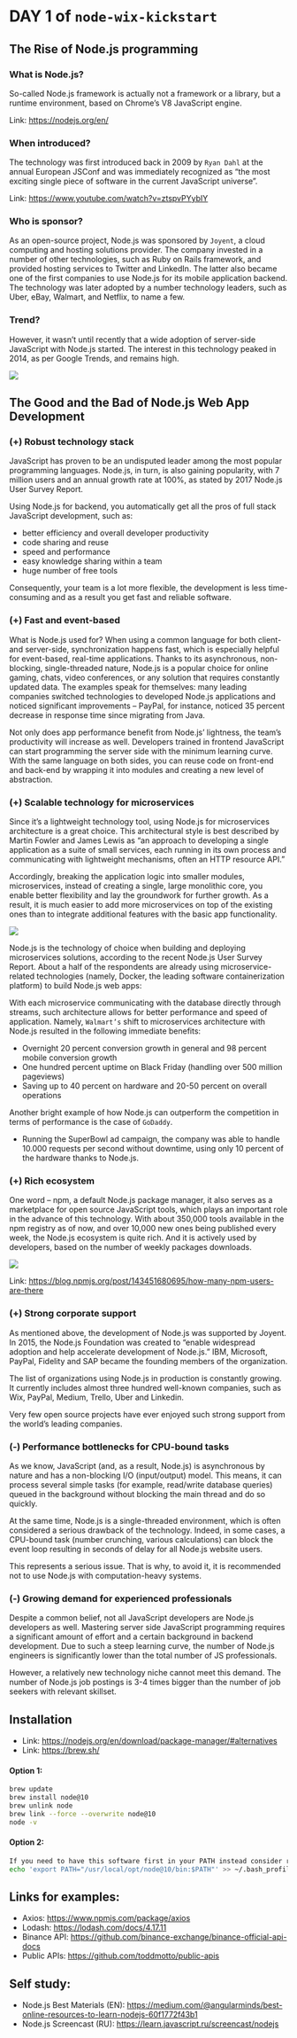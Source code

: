 # DAY 1 of `node-wix-kickstart` 

## The Rise of Node.js programming

### What is Node.js? 

So-called Node.js framework is actually not a framework or a library, but a runtime environment, based on Chrome’s V8 JavaScript engine.

Link: https://nodejs.org/en/

### When introduced?

The technology was first introduced back in 2009 by `Ryan Dahl` at the annual European JSConf and was immediately recognized as “the most exciting single piece of software in the current JavaScript universe”. 

Link: https://www.youtube.com/watch?v=ztspvPYybIY

### Who is sponsor?

As an open-source project, Node.js was sponsored by `Joyent`, a cloud computing and hosting solutions provider. The company invested in a number of other technologies, such as Ruby on Rails framework, and provided hosting services to Twitter and LinkedIn. The latter also became one of the first companies to use Node.js for its mobile application backend. The technology was later adopted by a number technology leaders, such as Uber, eBay, Walmart, and Netflix, to name a few.

### Trend?

However, it wasn’t until recently that a wide adoption of server-side JavaScript with Node.js started. The interest in this technology peaked in 2014, as per Google Trends, and remains high.

![](../static/node-interest.png)


## The Good and the Bad of Node.js Web App Development

### (+) Robust technology stack

JavaScript has proven to be an undisputed leader among the most popular programming languages. Node.js, in turn, is also gaining popularity, with 7 million users and an annual growth rate at 100%, as stated by 2017 Node.js User Survey Report.

Using Node.js for backend, you automatically get all the pros of full stack JavaScript development, such as:

 - better efficiency and overall developer productivity
 - code sharing and reuse
 - speed and performance
 - easy knowledge sharing within a team
 - huge number of free tools
 
Consequently, your team is a lot more flexible, the development is less time-consuming and as a result you get fast and reliable software.

### (+) Fast and event-based

What is Node.js used for? When using a common language for both client- and server-side, synchronization happens fast, which is especially helpful for event-based, real-time applications. Thanks to its asynchronous, non-blocking, single-threaded nature, Node.js is a popular choice for online gaming, chats, video conferences, or any solution that requires constantly updated data. The examples speak for themselves: many leading companies switched technologies to developed Node.js applications and noticed significant improvements – PayPal, for instance, noticed 35 percent decrease in response time since migrating from Java.

Not only does app performance benefit from Node.js’ lightness, the team’s productivity will increase as well. Developers trained in frontend JavaScript can start programming the server side with the minimum learning curve. With the same language on both sides, you can reuse code on front-end and back-end by wrapping it into modules and creating a new level of abstraction.

### (+) Scalable technology for microservices

Since it’s a lightweight technology tool, using Node.js for microservices architecture is a great choice. This architectural style is best described by Martin Fowler and James Lewis as “an approach to developing a single application as a suite of small services, each running in its own process and communicating with lightweight mechanisms, often an HTTP resource API.”

Accordingly, breaking the application logic into smaller modules, microservices, instead of creating a single, large monolithic core, you enable better flexibility and lay the groundwork for further growth. As a result, it is much easier to add more microservices on top of the existing ones than to integrate additional features with the basic app functionality.

![](../static/microservices-architecture.png)

Node.js is the technology of choice when building and deploying microservices solutions, according to the recent Node.js User Survey Report. About a half of the respondents are already using microservice-related technologies (namely, Docker, the leading software containerization platform) to build Node.js web apps:

With each microservice communicating with the database directly through streams, such architecture allows for better performance and speed of application. 
Namely, `Walmart’s` shift to microservices architecture with Node.js resulted in the following immediate benefits:

 - Overnight 20 percent conversion growth in general and 98 percent mobile conversion growth
 - One hundred percent uptime on Black Friday (handling over 500 million pageviews)
 - Saving up to 40 percent on hardware and 20-50 percent on overall operations

Another bright example of how Node.js can outperform the competition in terms of performance is the case of `GoDaddy`. 

 - Running the SuperBowl ad campaign, the company was able to handle 10.000 requests per second without downtime, using only 10 percent of the hardware thanks to Node.js.

### (+) Rich ecosystem

One word – npm, a default Node.js package manager, it also serves as a marketplace for open source JavaScript tools, which plays an important role in the advance of this technology. With about 350,000 tools available in the npm registry as of now, and over 10,000 new ones being published every week, the Node.js ecosystem is quite rich. And it is actively used by developers, based on the number of weekly packages downloads.

![](../static/npm-downloads.png)

Link: https://blog.npmjs.org/post/143451680695/how-many-npm-users-are-there

### (+) Strong corporate support

As mentioned above, the development of Node.js was supported by Joyent. In 2015, the Node.js Foundation was created to “enable widespread adoption and help accelerate development of Node.js.” IBM, Microsoft, PayPal, Fidelity and SAP became the founding members of the organization.

The list of organizations using Node.js in production is constantly growing. It currently includes almost three hundred well-known companies, such as Wix, PayPal, Medium, Trello, Uber and Linkedin.

Very few open source projects have ever enjoyed such strong support from the world’s leading companies.

### (-) Performance bottlenecks for CPU-bound tasks

As we know, JavaScript (and, as a result, Node.js) is asynchronous by nature and has a non-blocking I/O (input/output) model. This means, it can process several simple tasks (for example, read/write database queries) queued in the background without blocking the main thread and do so quickly.

At the same time, Node.js is a single-threaded environment, which is often considered a serious drawback of the technology. Indeed, in some cases, a CPU-bound task (number crunching, various calculations) can block the event loop resulting in seconds of delay for all Node.js website users.

This represents a serious issue. That is why, to avoid it, it is recommended not to use Node.js with computation-heavy systems.

### (-) Growing demand for experienced professionals

Despite a common belief, not all JavaScript developers are Node.js developers as well. Mastering server side JavaScript programming requires a significant amount of effort and a certain background in backend development. Due to such a steep learning curve, the number of Node.js engineers is significantly lower than the total number of JS professionals.

However, a relatively new technology niche cannot meet this demand. The number of Node.js job postings is 3-4 times bigger than the number of job seekers with relevant skillset.


## Installation 

 - Link: https://nodejs.org/en/download/package-manager/#alternatives
 - Link: https://brew.sh/

#### Option 1:

```bash
brew update
brew install node@10
brew unlink node
brew link --force --overwrite node@10
node -v
```

#### Option 2:

```bash
If you need to have this software first in your PATH instead consider running:
echo 'export PATH="/usr/local/opt/node@10/bin:$PATH"' >> ~/.bash_profile
```

## Links for examples:

 - Axios: https://www.npmjs.com/package/axios
 - Lodash: https://lodash.com/docs/4.17.11
 - Binance API: https://github.com/binance-exchange/binance-official-api-docs
 - Public APIs: https://github.com/toddmotto/public-apis
 
## Self study:

 - Node.js Best Materials (EN): https://medium.com/@angularminds/best-online-resources-to-learn-nodejs-60f1772f43b1
 - Node.js Screencast (RU): https://learn.javascript.ru/screencast/nodejs
